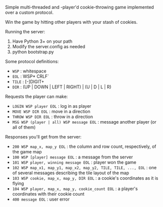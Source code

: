 Simple multi-threaded and -player'd cookie-throwing game implemented over a custom protocol.

Win the game by hitting other players with your stash of cookies.

Running the server:
1. Have Python 3+ on your path
2. Modify the server.config as needed
3. python bootstrap.py

Some protocol definitions:

- `WSP` : whitespace
- `EOL` : WSP* CRLF`
- `TILE` : [-]DIGIT+
- `DIR` : (UP | DOWN | LEFT | RIGHT) | (U | D | L | R)

Requests the player can make:

- `LOGIN WSP player EOL` : log in as player
- `MOVE WSP DIR EOL` : move in a direction
- `THROW WSP DIR EOL` : throw in a direction
- `MSG WSP (player | all) WSP message EOL` : message another player (or all of them)

Responses you'll get from the server:

- `200 WSP map_x, map_y EOL` : the column and row count, respectively, of the game map
- `100 WSP [player] message EOL` : a message from the server
- `101 WSP player, winning message EOL` : player won the game
- `102 WSP map_x1, map_y1, map_x2, map_y2, TILE, TILE, ..., EOL` : one of several messages describing the tile layout of the map
- `103 WSP cookie, map_x, map_y, DIR EOL` : a cookie's coordinates as it is flying
- `104 WSP player, map_x, map_y, cookie_count EOL` : a player's coordinates with their cookie count
- `400 message EOL` : user error